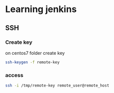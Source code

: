 # Learning jenkins

## SSH
### Create key
on centos7 folder create key
```bash
ssh-keygen -f remote-key
```
### access
```bash
ssh -i /tmp/remote-key remote_user@remote_host
```